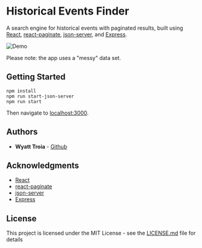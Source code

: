 # Historical Events Finder

A search engine for historical events with paginated results, built using [React](https://reactjs.org/), [react-paginate](https://www.npmjs.com/package/react-paginate), [json-server](https://github.com/typicode/json-server), and [Express](http://expressjs.com/). 

![Demo](https://imgur.com/S7hBM5L.gif)

Please note: the app uses a "messy" data set.

## Getting Started

```
npm install
npm run start-json-server
npm run start
```

Then navigate to [localhost:3000](http://localhost:3001).

## Authors

- **Wyatt Troia** - [Github](https://github.com/wyatt-troia)

## Acknowledgments

- [React](https://reactjs.org/)
- [react-paginate](https://www.npmjs.com/package/react-paginate)
- [json-server](https://github.com/typicode/json-server)
- [Express](http://expressjs.com/)

## License

This project is licensed under the MIT License - see the [LICENSE.md](https://github.com/wyatt-troia/hrnyc18-mini-apps-2/blob/master/LICENSE.md) file for details
